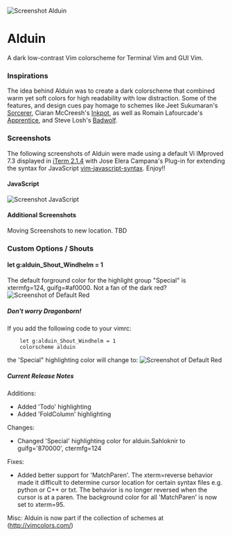 ![Screenshot Alduin](https://cloud.githubusercontent.com/assets/11221489/12768994/d08b5f52-c9c8-11e5-81ec-aa05577e41a6.jpg)

# Alduin #

A dark low-contrast Vim colorscheme for Terminal Vim and GUI Vim. 

### Inspirations ###

The idea behind Alduin was to create a dark colorscheme that combined warm yet soft colors for high readability with low distraction. Some of the features, and design cues pay homage to schemes like Jeet Sukumaran's [Sorcerer](http://jeetworks.org/sorcerer/), Ciaran McCreesh's [Inkpot](https://github.com/ciaranm/inkpot), as well as Romain Lafourcade's [Apprentice](https://github.com/romainl/Apprentice), and Steve Losh's [Badwolf](https://github.com/sjl/badwolf).

### Screenshots ###

The following screenshots of Alduin were made using a default Vi IMproved 7.3 displayed in [iTerm 2.1.4](https://www.iterm2.com) with Jose Elera Campana's Plug-in for extending the syntax for JavaScript [vim-javascript-syntax](https://github.com/jelera/vim-javascript-syntax). Enjoy!!


#### JavaScript ####
![Screenshot JavaScript](https://cloud.githubusercontent.com/assets/11221489/12769039/235f443c-c9c9-11e5-9fae-e6350e450bb9.png)

#### Additional Screenshots ####
Moving Screenshots to new location. TBD

### Custom Options / Shouts ###

#### let g:alduin_Shout_Windhelm = 1 ####
The default forground color for the highlight group "Special" is xtermfg=124, guifg=#af0000. 
Not a fan of the dark red? 
![Screenshot of Default Red](https://cloud.githubusercontent.com/assets/11221489/12769011/f1b4b174-c9c8-11e5-8e40-387edbe73b55.png)

##### Don't worry Dragonborn! #####
If you add the following code to your vimrc: 

        let g:alduin_Shout_Windhelm = 1
        colorscheme alduin

the 'Special" highlighting color will change to:
![Screenshot of Default Red](https://cloud.githubusercontent.com/assets/11221489/12769020/f8fd0652-c9c8-11e5-83a0-ce96a0166852.png)


##### Current Release Notes #####
Additions:

* Added 'Todo' highlighting 
* Added 'FoldColumn' highlighting

Changes: 

* Changed 'Special' highlighting color for alduin.Sahloknir to guifg='870000', ctermfg=124

Fixes: 

* Added better support for 'MatchParen'. The xterm=reverse behavior made it difficult to determine cursor location for certain syntax files e.g. python or C++ or txt. The behavior is no longer reversed when the cursor is at a paren. The background color for all 'MatchParen' is now set to xterm=95. 

Misc: 
Alduin is now part if the collection of schemes at (http://vimcolors.com/)
